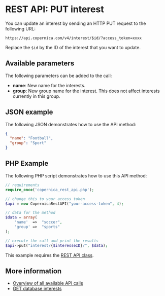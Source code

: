 # REST API: PUT interest

You can update an interest by sending an HTTP PUT request 
to the following URL:

`https://api.copernica.com/v4/interest/$id/?access_token=xxxx`

Replace the `$id` by the ID of the interest that you want to update.

## Available parameters

The following parameters can be added to the call:

* **name**:     New name for the interests.
* **group**:    New group name for the interest. This does not affect 
interests currently in this group.

## JSON example

The following JSON demonstrates how to use the API method:

```json
{
  "name": "Football",
  "group": "Sport"
}
```

## PHP Example

The following PHP script demonstrates how to use this API method:

```php
// requirements
require_once('copernica_rest_api.php');

// change this to your access token
$api = new CopernicaRestAPI("your-access-token", 4);

// data for the method
$data = array(
    'name'  =>  "soccer",
    'group' =>  "sports"
);

// execute the call and print the results
$api->put("interest/{$interesseID}/", $data);
```

This example requires the [REST API class](rest-php).

## More information

* [Overview of all available API calls](rest-api)
* [GET database interests](./rest-get-database-interests)
